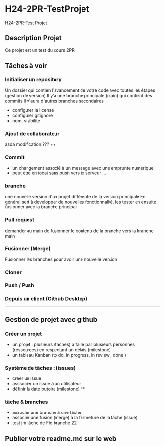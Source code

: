 # H24-2PR-TestProjet
H24-2PR-Test Projet

## Description Projet
Ce projet est un test du cours 2PR

## Tâches à voir 

### Initialiser un repository
Un dossier qui contien l'avancement de votre code avec toutes les étapes (gestion de version)
Il y'a une branche principale (main) qui contient des commits
il y'aura d'autres branches secondaires
- configurer la license 
- configurer gitignore
- nom, visibilité

### Ajout de collaborateur
asda
modification ???
++
### Commit
- un changement associé à un message avec une emprunte numérique
- peut être en local sans push vers le serveur ...  
### branche
une nouvelle version d'un projet différente de la version principale
En général sert à developper de nouvelles fonctionnalité, les tester en ensuite fusionner avec la branche principal 

### Pull request
demander au main de fusionner le contenu de la branche vers la branche main 

### Fusionner (Merge)
Fusionner les branches pour avoir une nouvelle version 

### Cloner 

### Push / Push

### Depuis un client (Github Desktop)


------------------------------------------

## Gestion de projet avec github

### Créer un projet 
- un projet : plusieurs (tâches) à faire par plusieurs personnes (ressources) en respectant un délais (milestone)
- un tableau Kanban (to do, in progress, in review , done )

### Système de tâches : (issues)
- créer un issue 
- asssocier un issue à un utilisateur
- définir la date butoire (milestone) 
**
### tâche & branches
- associer une branche à une tâche
- associer une fusion (merge) à la fermeture de la tâche (issue)
- test jm tâche de Fio branche 22


## Publier votre readme.md sur le web 

